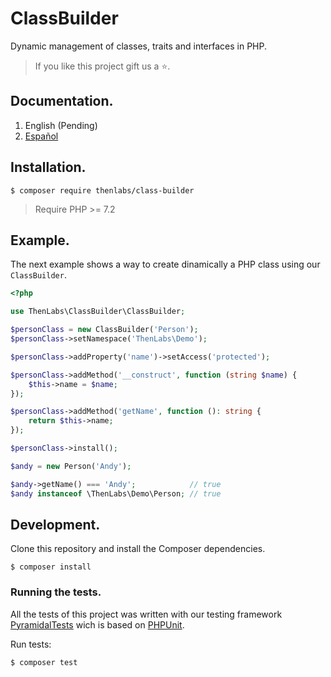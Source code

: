 # ClassBuilder

Dynamic management of classes, traits and interfaces in PHP.

>If you like this project gift us a ⭐.

## Documentation.

1. English (Pending)
2. [Español](doc/es/index.md)

## Installation.

    $ composer require thenlabs/class-builder

>Require PHP >= 7.2

## Example.

The next example shows a way to create dinamically a PHP class using our `ClassBuilder`.

```php
<?php

use ThenLabs\ClassBuilder\ClassBuilder;

$personClass = new ClassBuilder('Person');
$personClass->setNamespace('ThenLabs\Demo');

$personClass->addProperty('name')->setAccess('protected');

$personClass->addMethod('__construct', function (string $name) {
    $this->name = $name;
});

$personClass->addMethod('getName', function (): string {
    return $this->name;
});

$personClass->install();

$andy = new Person('Andy');

$andy->getName() === 'Andy';            // true
$andy instanceof \ThenLabs\Demo\Person; // true
```

## Development.

Clone this repository and install the Composer dependencies.

    $ composer install

### Running the tests.

All the tests of this project was written with our testing framework [PyramidalTests][pyramidal-tests] wich is based on [PHPUnit][phpunit].

Run tests:

    $ composer test

[phpunit]: https://phpunit.de
[pyramidal-tests]: https://github.com/thenlabs/pyramidal-tests
